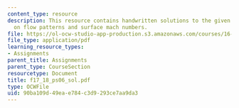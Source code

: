 ```yaml
---
content_type: resource
description: This resource contains handwritten solutions to the given problem set
  on flow patterns and surface mach numbers.
file: https://ol-ocw-studio-app-production.s3.amazonaws.com/courses/16-01-unified-engineering-i-ii-iii-iv-fall-2005-spring-2006/90ba109d49eae784c3d9293ce7aa9da3_f17_18_ps06_sol.pdf
file_type: application/pdf
learning_resource_types:
- Assignments
parent_title: Assignments
parent_type: CourseSection
resourcetype: Document
title: f17_18_ps06_sol.pdf
type: OCWFile
uid: 90ba109d-49ea-e784-c3d9-293ce7aa9da3
---
```

